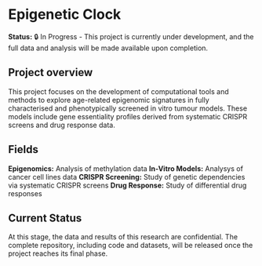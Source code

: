 # Epigenetic Clock

**Status:** 🔒 In Progress - This project is currently under development, and the full data and analysis will be made available upon completion.

## Project overview
This project focuses on the development of computational tools and methods to explore age-related epigenomic signatures in fully characterised and phenotypically screened in vitro tumour models. These models include gene essentiality profiles derived from systematic CRISPR screens and drug response data.

## Fields
**Epigenomics:** Analysis of methylation data
**In-Vitro Models:** Analysys of cancer cell lines data
**CRISPR Screening:** Study of genetic dependencies via systematic CRISPR screens
**Drug Response:** Study of differential drug responses 

## Current Status
At this stage, the data and results of this research are confidential. The complete repository, including code and datasets, will be released once the project reaches its final phase.
